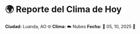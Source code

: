 # 🌍 Reporte del Clima de Hoy

**Ciudad:** Luanda, AO 🌐
**Clima:** ☁️ Nubes
**Fecha:** 📅 05, 10, 2025 🚀
